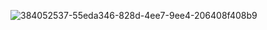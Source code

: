 ![384052537-55eda346-828d-4ee7-9ee4-206408f408b9](https://github.com/user-attachments/assets/59195a9a-8791-4867-a9da-9f134227d659)

